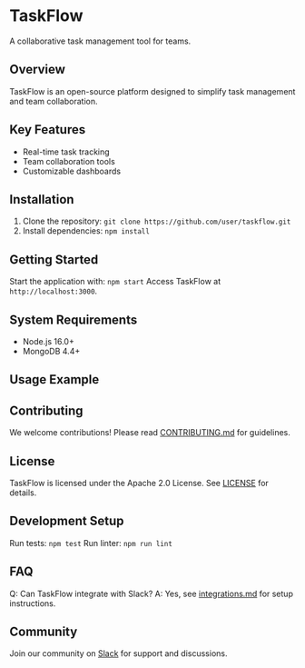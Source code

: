 # TaskFlow
A collaborative task management tool for teams.
## Overview
TaskFlow is an open-source platform designed to simplify task management and team collaboration.
## Key Features
- Real-time task tracking
- Team collaboration tools
- Customizable dashboards
## Installation
1. Clone the repository: `git clone https://github.com/user/taskflow.git`
2. Install dependencies: `npm install`
## Getting Started
Start the application with: `npm start`
Access TaskFlow at `http://localhost:3000`.
## System Requirements
- Node.js 16.0+
- MongoDB 4.4+
## Usage Example

## Contributing
We welcome contributions! Please read [CONTRIBUTING.md](CONTRIBUTING.md) for guidelines.
## License
TaskFlow is licensed under the Apache 2.0 License. See [LICENSE](LICENSE) for details.
## Development Setup
Run tests: `npm test`
Run linter: `npm run lint`
## FAQ
Q: Can TaskFlow integrate with Slack?
A: Yes, see [integrations.md](docs/integrations.md) for setup instructions.
## Community
Join our community on [Slack](https://taskflow-community.slack.com) for support and discussions.
